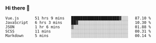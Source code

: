### Hi there 👋

<!--
**xin-code/Xin-code** is a ✨ _special_ ✨ repository because its `README.md` (this file) appears on your GitHub profile.

Here are some ideas to get you started:
<!--START_SECTION:waka-->
```text
Vue.js       51 hrs 9 mins   █████████████████████▓░░░   87.10 % 
JavaScript   6 hrs 3 mins    ██▓░░░░░░░░░░░░░░░░░░░░░░   10.30 % 
JSON         1 hr 6 mins     ▒░░░░░░░░░░░░░░░░░░░░░░░░   01.88 % 
SCSS         11 mins         ░░░░░░░░░░░░░░░░░░░░░░░░░   00.31 % 
Markdown     5 mins          ░░░░░░░░░░░░░░░░░░░░░░░░░   00.14 % 
```
<!--END_SECTION:waka-->
